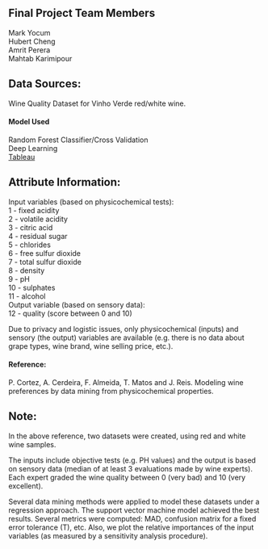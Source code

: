 ## Final Project Team Members
Mark Yocum<br />
Hubert Cheng<br />
Amrit Perera<br />
Mahtab Karimipour<br />

## Data Sources:

Wine Quality Dataset for Vinho Verde red/white wine.

#### Model Used

Random Forest Classifier/Cross Validation<br />
Deep Learning<br />
[Tableau](https://public.tableau.com/profile/mahtab1481#!/)<br />

## Attribute Information:

Input variables (based on physicochemical tests):<br />
1 - fixed acidity <br />
2 - volatile acidity <br />
3 - citric acid <br />
4 - residual sugar <br />
5 - chlorides <br />
6 - free sulfur dioxide <br /> 
7 - total sulfur dioxide <br />
8 - density <br />
9 - pH <br />
10 - sulphates <br />
11 - alcohol <br />
Output variable (based on sensory data): <br />
12 - quality (score between 0 and 10) <br />

Due to privacy and logistic issues, only physicochemical (inputs) and sensory (the output) variables are available (e.g. there is no data about grape types, wine brand, wine selling price, etc.).<br />

#### Reference:
P. Cortez, A. Cerdeira, F. Almeida, T. Matos and J. Reis. Modeling wine preferences by data mining from physicochemical properties.

## Note:
In the above reference, two datasets were created, using red and white wine samples.<br />

The inputs include objective tests (e.g. PH values) and the output is based on sensory data
(median of at least 3 evaluations made by wine experts). Each expert graded the wine quality 
between 0 (very bad) and 10 (very excellent).<br />

Several data mining methods were applied to model
these datasets under a regression approach. The support vector machine model achieved the
best results. Several metrics were computed: MAD, confusion matrix for a fixed error tolerance (T),
etc. Also, we plot the relative importances of the input variables (as measured by a sensitivity
analysis procedure).